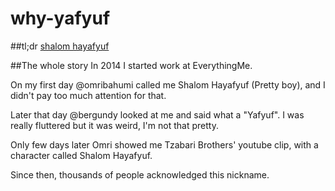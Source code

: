# why-yafyuf

##tl;dr
[shalom hayafyuf](https://youtu.be/mk_qRtdCbXE?t=248)

##The whole story
In 2014 I started work at EverythingMe.

On my first day @omribahumi called me Shalom Hayafyuf (Pretty boy), and I didn't pay too much attention for that.

Later that day @bergundy looked at me and said what a "Yafyuf". I was really fluttered but it was weird, I'm not that pretty.

Only few days later Omri showed me Tzabari Brothers' youtube clip, with a character called Shalom Hayafyuf.

Since then, thousands of people acknowledged this nickname.
